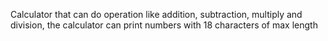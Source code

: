 Calculator that can do operation like addition, subtraction, multiply and division, the calculator can print numbers with 18 characters of max length
